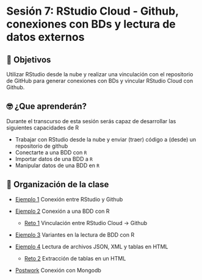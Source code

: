 # Sesión 7: RStudio Cloud - Github, conexiones con BDs y lectura de datos externos

## :dart: Objetivos
Utilizar RStudio desde la nube y realizar una vinculación con el repositorio de GitHub
para generar conexiones con BDs y vincular RStudio Cloud con Github.


## 🤓 ¿Que aprenderán? 

Durante el transcurso de esta sesión serás capaz de desarrollar las siguientes capacidades de R 

- Trabajar con RStudio desde la nube y enviar (traer) código a (desde) un repositorio de github
- Conectarte a una BDD con `R`
- Importar datos de una BDD a `R`
- Manipular datos de una BDD en `R`

## 📂 Organización de la clase

- [Ejemplo 1](https://github.com/beduExpert/Programacion-R-Santander-2021/tree/main/Sesion-07/Ejemplo-01) Conexión entre RStudio y Github
- [Ejemplo 2](https://github.com/beduExpert/Programacion-R-Santander-2021/tree/main/Sesion-07/Ejemplo-02) Conexión a una BDD con R
   - [Reto 1](https://github.com/beduExpert/Programacion-R-Santander-2021/tree/main/Sesion-07/Reto-01) Vinculación entre RStudio Cloud -> Github
- [Ejemplo 3](https://github.com/beduExpert/Programacion-R-Santander-2021/tree/main/Sesion-07/Ejemplo-03) Variantes en la lectura de BDD con R
- [Ejemplo 4](https://github.com/beduExpert/Programacion-R-Santander-2021/tree/main/Sesion-07/Ejemplo-04) Lectura de archivos JSON, XML y tablas en HTML
   - [Reto 2](https://github.com/beduExpert/Programacion-R-Santander-2021/tree/main/Sesion-07/Reto-02) Extracción de tablas en un HTML
 
 - [Postwork](https://github.com/beduExpert/Programacion-R-Santander-2021/tree/main/Sesion-07/Postwork) Conexión con Mongodb





